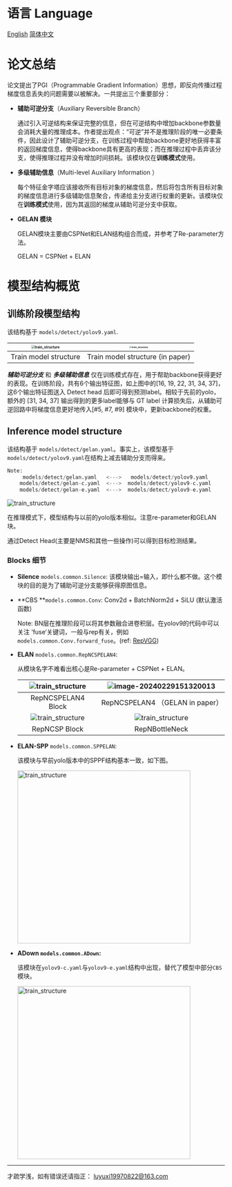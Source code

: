# 语言 Language

[English](./structure.md) [简体中文](structure_CN.md)

# 论文总结

论文提出了PGI（Programmable Gradient Information）思想，即反向传播过程梯度信息丢失的问题需要以被解决。一共提出三个重要部分：

* **辅助可逆分支**（Auxiliary Reversible Branch）

  通过引入可逆结构来保证完整的信息，但在可逆结构中增加backbone参数量会消耗大量的推理成本。作者提出观点：“可逆”并不是推理阶段的唯一必要条件，因此设计了辅助可逆分支，在训练过程中帮助backbone更好地获得丰富的返回梯度信息，使得backbone具有更高的表现；而在推理过程中丢弃该分支，使得推理过程并没有增加时间损耗。该模块仅在**训练模式**使用。 

  

* **多级辅助信息**（Multi-level Auxiliary Information ）

  每个特征金字塔应该接收所有目标对象的梯度信息，然后将包含所有目标对象的梯度信息进行多级辅助信息聚合，传递给主分支进行权重的更新。该模块仅在**训练模式**使用，因为其返回的梯度从辅助可逆分支中获取。 

* **GELAN 模块**

  GELAN模块主要由CSPNet和ELAN结构组合而成，并参考了Re-parameter方法。
  
  GELAN = CSPNet + ELAN

# 模型结构概览

## 训练阶段模型结构

该结构基于 `models/detect/yolov9.yaml`.

| <img src="tutorials_img/train_structure.svg" alt="train_structure" style="zoom:50%;" /> | <img src="tutorials_img/structure_in_paper.png" alt="train_structure" style="zoom:33%;" /> |
| :----------------------------------------------------------: | :----------------------------------------------------------: |
|                    Train model structure                     |               Train model structure (in paper)               |

***辅助可逆分支***  和 ***多级辅助信息***  仅在训练模式存在，用于帮助backbone获得更好的表现。在训练阶段，共有6个输出特征图，如上图中的[16, 19, 22, 31, 34, 37]，这6个输出特征图送入 Detect head 后即可得到预测label。相较于先前的yolo，额外的 [31, 34, 37] 输出得到的更多label能够与 GT label 计算损失后，从辅助可逆回路中将梯度信息更好地传入[#5, #7, #9] 模块中，更新backbone的权重。

## Inference model structure

该结构基于 `models/detect/gelan.yaml`。事实上，该模型基于 `models/detect/yolov9.yaml`在结构上减去辅助分支而得来。

```python
Note:
     models/detect/gelan.yaml   <--->   models/detect/yolov9.yaml 
    models/detect/gelan-c.yaml  <--->  models/detect/yolov9-c.yaml
    models/detect/gelan-e.yaml  <--->  models/detect/yolov9-e.yaml
```

![train_structure](tutorials_img/inference_structure.svg)

在推理模式下，模型结构与以前的yolo版本相似。注意re-parameter和GELAN块。

通过Detect Head(主要是NMS和其他一些操作)可以得到目标检测结果。

### Blocks 细节

* **Silence** `models.common.Silence`: 该模块输出=输入，即什么都不做。这个模块的目的是为了辅助可逆分支能够获得原图信息。

* **CBS **`models.common.Conv`: Conv2d + BatchNorm2d + SiLU (默认激活函数)

  Note: BN层在推理阶段可以将其参数融合进卷积层。在yolov9的代码中可以关注 ’fuse‘关键词，一般与rep有关，例如`models.common.Conv.forward_fuse`。(ref: [RepVGG](https://openaccess.thecvf.com/content/CVPR2021/papers/Ding_RepVGG_Making_VGG-Style_ConvNets_Great_Again_CVPR_2021_paper.pdf))

* **ELAN** `models.common.RepNCSPELAN4`: 

  从模块名字不难看出核心是Re-parameter + CSPNet + ELAN。

  | <img src="tutorials_img/RepNCSPELAN4.svg" alt="train_structure"  /> | <img src="tutorials_img/GELAN_in_paper.png" alt="image-20240229151320013"  /> |
  | :----------------------------------------------------------: | :----------------------------------------------------------: |
  |                      RepNCSPELAN4 Block                      |               RepNCSPELAN4 （GELAN in paper）                |
  | <img src="tutorials_img/RepNCSP.svg" alt="train_structure"  /> |       ![train_structure](tutorials_img/BottleNeck.svg)       |
  |                        RepNCSP Block                         |                        RepNBottleNeck                        |

* **ELAN-SPP** `models.common.SPPELAN`:

   该模块与早前yolo版本中的SPPF结构基本一致，如下图。

   <img src="tutorials_img/SPPELAN.svg" alt="train_structure" width="400" height="400">

* **ADown `models.common.ADown`:**

  该模块在`yolov9-c.yaml`与`yolov9-e.yaml`结构中出现，替代了模型中部分`CBS`模块。

  <img src="tutorials_img/ADown.svg" alt="train_structure" width="400" height="400">

---

才疏学浅，如有错误还请指正： luyuxi19970822@163.com
